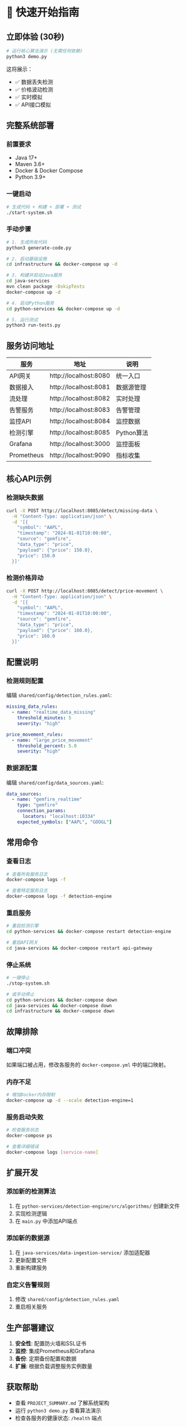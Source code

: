 # 🚀 快速开始指南

## 立即体验 (30秒)

```bash
# 运行核心算法演示 (无需任何依赖)
python3 demo.py
```

这将展示：
- ✅ 数据丢失检测
- ✅ 价格波动检测  
- ✅ 实时模拟
- ✅ API接口模拟

## 完整系统部署

### 前置要求
- Java 17+
- Maven 3.6+
- Docker & Docker Compose
- Python 3.9+

### 一键启动
```bash
# 生成代码 + 构建 + 部署 + 测试
./start-system.sh
```

### 手动步骤
```bash
# 1. 生成所有代码
python3 generate-code.py

# 2. 启动基础设施
cd infrastructure && docker-compose up -d

# 3. 构建并启动Java服务
cd java-services
mvn clean package -DskipTests
docker-compose up -d

# 4. 启动Python服务
cd python-services && docker-compose up -d

# 5. 运行测试
python3 run-tests.py
```

## 服务访问地址

| 服务 | 地址 | 说明 |
|------|------|------|
| API网关 | http://localhost:8080 | 统一入口 |
| 数据接入 | http://localhost:8081 | 数据源管理 |
| 流处理 | http://localhost:8082 | 实时处理 |
| 告警服务 | http://localhost:8083 | 告警管理 |
| 监控API | http://localhost:8084 | 监控数据 |
| 检测引擎 | http://localhost:8085 | Python算法 |
| Grafana | http://localhost:3000 | 监控面板 |
| Prometheus | http://localhost:9090 | 指标收集 |

## 核心API示例

### 检测缺失数据
```bash
curl -X POST http://localhost:8085/detect/missing-data \
  -H "Content-Type: application/json" \
  -d '[{
    "symbol": "AAPL",
    "timestamp": "2024-01-01T10:00:00",
    "source": "gemfire",
    "data_type": "price",
    "payload": {"price": 150.0},
    "price": 150.0
  }]'
```

### 检测价格异动
```bash
curl -X POST http://localhost:8085/detect/price-movement \
  -H "Content-Type: application/json" \
  -d '[{
    "symbol": "AAPL", 
    "timestamp": "2024-01-01T10:00:00",
    "source": "gemfire",
    "data_type": "price", 
    "payload": {"price": 160.0},
    "price": 160.0
  }]'
```

## 配置说明

### 检测规则配置
编辑 `shared/config/detection_rules.yaml`:
```yaml
missing_data_rules:
  - name: "realtime_data_missing"
    threshold_minutes: 5
    severity: "high"

price_movement_rules:
  - name: "large_price_movement"
    threshold_percent: 5.0
    severity: "high"
```

### 数据源配置
编辑 `shared/config/data_sources.yaml`:
```yaml
data_sources:
  - name: "gemfire_realtime"
    type: "gemfire"
    connection_params:
      locators: "localhost:10334"
    expected_symbols: ["AAPL", "GOOGL"]
```

## 常用命令

### 查看日志
```bash
# 查看所有服务日志
docker-compose logs -f

# 查看特定服务日志
docker-compose logs -f detection-engine
```

### 重启服务
```bash
# 重启检测引擎
cd python-services && docker-compose restart detection-engine

# 重启API网关
cd java-services && docker-compose restart api-gateway
```

### 停止系统
```bash
# 一键停止
./stop-system.sh

# 或手动停止
cd python-services && docker-compose down
cd java-services && docker-compose down  
cd infrastructure && docker-compose down
```

## 故障排除

### 端口冲突
如果端口被占用，修改各服务的 `docker-compose.yml` 中的端口映射。

### 内存不足
```bash
# 增加Docker内存限制
docker-compose up -d --scale detection-engine=1
```

### 服务启动失败
```bash
# 检查服务状态
docker-compose ps

# 查看详细错误
docker-compose logs [service-name]
```

## 扩展开发

### 添加新的检测算法
1. 在 `python-services/detection-engine/src/algorithms/` 创建新文件
2. 实现检测逻辑
3. 在 `main.py` 中添加API端点

### 添加新的数据源
1. 在 `java-services/data-ingestion-service/` 添加适配器
2. 更新配置文件
3. 重新构建服务

### 自定义告警规则
1. 修改 `shared/config/detection_rules.yaml`
2. 重启相关服务

## 生产部署建议

1. **安全性**: 配置防火墙和SSL证书
2. **监控**: 集成Prometheus和Grafana
3. **备份**: 定期备份配置和数据
4. **扩展**: 根据负载调整服务实例数量

## 获取帮助

- 查看 `PROJECT_SUMMARY.md` 了解系统架构
- 运行 `python3 demo.py` 查看算法演示
- 检查各服务的健康状态: `/health` 端点
